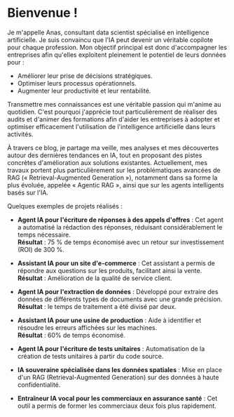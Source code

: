# Bienvenue !

Je m'appelle Anas, consultant data scientist spécialisé en intelligence artificielle. Je suis convaincu que l'IA peut devenir un véritable copilote pour chaque profession. Mon objectif principal est donc d'accompagner les entreprises afin qu'elles exploitent pleinement le potentiel de leurs données pour :

- Améliorer leur prise de décisions stratégiques.
- Optimiser leurs processus opérationnels.
- Augmenter leur productivité et leur rentabilité.

Transmettre mes connaissances est une véritable passion qui m'anime au quotidien. C'est pourquoi j'apprécie tout particulièrement de réaliser des audits et d'animer des formations afin d'aider les entreprises à adopter et optimiser efficacement l'utilisation de l'intelligence artificielle dans leurs activités.

À travers ce blog, je partage ma veille, mes analyses et mes découvertes autour des dernières tendances en IA, tout en proposant des pistes concrètes d'amélioration aux solutions existantes. Actuellement, mes travaux portent plus particulièrement sur les problématiques avancées de RAG (« Retrieval-Augmented Generation »), notamment dans sa forme la plus évoluée, appelée « Agentic RAG », ainsi que sur les agents intelligents basés sur l'IA.

Quelques exemples de projets réalisés :

- **Agent IA pour l'écriture de réponses à des appels d'offres** : Cet agent a automatisé la rédaction des réponses, réduisant considérablement le temps nécessaire.  
  **Résultat** : 75 % de temps économisé avec un retour sur investissement (ROI) de 300 %.

- **Assistant IA pour un site d'e-commerce** : Cet assistant a permis de répondre aux questions sur les produits, facilitant ainsi la vente.  
  **Résultat** : Amélioration de la qualité de service client.

- **Agent IA pour l'extraction de données** : Développé pour extraire des données de différents types de documents avec une grande précision.  
  **Résultat** : le temps de traitement a été divisé par deux.

- **Assistant IA pour une usine de production** : Aide à identifier et résoudre les erreurs affichées sur les machines.  
  **Résultat** : 60% de temps économisé.

- **Agent IA pour l'écriture de tests unitaires** : Automatisation de la création de tests unitaires à partir du code source.

- **IA souveraine spécialisée dans les données spatiales** : Mise en place d'un RAG (Retrieval-Augmented Generation) sur des données à haute confidentialité.

- **Entraîneur IA vocal pour les commerciaux en assurance santé** : Cet outil a permis de former les commerciaux deux fois plus rapidement.



